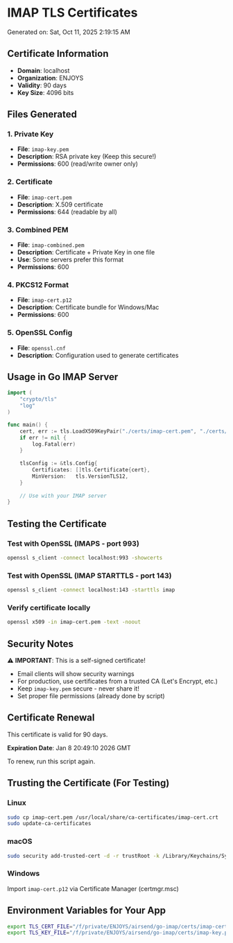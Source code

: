 # IMAP TLS Certificates

Generated on: Sat, Oct 11, 2025  2:19:15 AM

## Certificate Information
- **Domain**: localhost
- **Organization**: ENJOYS
- **Validity**: 90 days
- **Key Size**: 4096 bits

## Files Generated

### 1. Private Key
- **File**: `imap-key.pem`
- **Description**: RSA private key (Keep this secure!)
- **Permissions**: 600 (read/write owner only)

### 2. Certificate
- **File**: `imap-cert.pem`
- **Description**: X.509 certificate
- **Permissions**: 644 (readable by all)

### 3. Combined PEM
- **File**: `imap-combined.pem`
- **Description**: Certificate + Private Key in one file
- **Use**: Some servers prefer this format
- **Permissions**: 600

### 4. PKCS12 Format
- **File**: `imap-cert.p12`
- **Description**: Certificate bundle for Windows/Mac
- **Permissions**: 600

### 5. OpenSSL Config
- **File**: `openssl.cnf`
- **Description**: Configuration used to generate certificates

## Usage in Go IMAP Server

```go
import (
    "crypto/tls"
    "log"
)

func main() {
    cert, err := tls.LoadX509KeyPair("./certs/imap-cert.pem", "./certs/imap-key.pem")
    if err != nil {
        log.Fatal(err)
    }
    
    tlsConfig := &tls.Config{
        Certificates: []tls.Certificate{cert},
        MinVersion:   tls.VersionTLS12,
    }
    
    // Use with your IMAP server
}
```

## Testing the Certificate

### Test with OpenSSL (IMAPS - port 993)
```bash
openssl s_client -connect localhost:993 -showcerts
```

### Test with OpenSSL (IMAP STARTTLS - port 143)
```bash
openssl s_client -connect localhost:143 -starttls imap
```

### Verify certificate locally
```bash
openssl x509 -in imap-cert.pem -text -noout
```

## Security Notes

⚠️ **IMPORTANT**: This is a self-signed certificate!

- Email clients will show security warnings
- For production, use certificates from a trusted CA (Let's Encrypt, etc.)
- Keep `imap-key.pem` secure - never share it!
- Set proper file permissions (already done by script)

## Certificate Renewal

This certificate is valid for 90 days.

**Expiration Date**: Jan  8 20:49:10 2026 GMT

To renew, run this script again.

## Trusting the Certificate (For Testing)

### Linux
```bash
sudo cp imap-cert.pem /usr/local/share/ca-certificates/imap-cert.crt
sudo update-ca-certificates
```

### macOS
```bash
sudo security add-trusted-cert -d -r trustRoot -k /Library/Keychains/System.keychain imap-cert.pem
```

### Windows
Import `imap-cert.p12` via Certificate Manager (certmgr.msc)

## Environment Variables for Your App

```bash
export TLS_CERT_FILE="/f/private/ENJOYS/airsend/go-imap/certs/imap-cert.pem"
export TLS_KEY_FILE="/f/private/ENJOYS/airsend/go-imap/certs/imap-key.pem"
```
